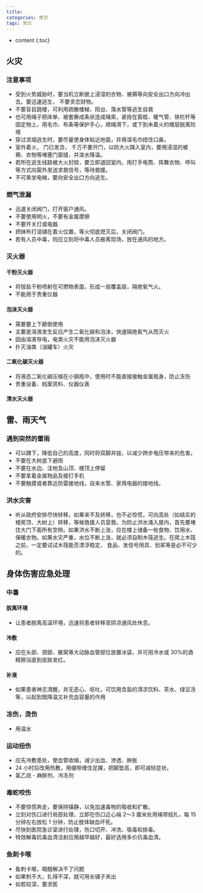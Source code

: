 ```yaml
---
title: 
categories: 常识
tags: 常识
---
```


* content
{:toc}





## 火灾
### 注意事项
- 受到火势威胁时，要当机立断披上浸湿的衣物、被褥等向安全出口方向冲出去。要迅速逃生， 不要贪恋财物。
- 不要盲目跳楼，可利用疏散楼梯、阳台、落水管等逃生自救
- 也可用绳子把床单、被套撕成条状连成绳索，紧拴在窗框、暖气管、铁栏杆等固定物上，用毛巾、布条等保护手心，顺绳滑下，或下到未着火的楼层脱离险境
- 穿过浓烟逃生时，要尽量使身体贴近地面，并用湿毛巾捂住口鼻。
- 室外着火， 门已发烫， 千万不要开门，以防大火蹿入室内，要用浸湿的被褥、衣物等堵塞门窗缝，并泼水降温。
- 若所在逃生线路被大火封锁，要立即退回室内，用打手电筒、挥舞衣物、呼叫等方式向窗外发送求救信号，等待救援。
- 不可乘坐电梯，要向安全出口方向逃生。
### 燃气泄漏
- 迅速关闭阀门，打开窗户通风。
- 不要使用明火，不要有金属摩擦
- 不要开关灯或电器
- 把抹布打湿铺在着火位置，等火彻底熄灭后，关闭阀门。
- 若有人员中毒，则应立刻将中毒人员搬离现场，放在通风的地方。
### 灭火器
#### 干粉灭火器
- 将铵盐干粉喷射在可燃物表面，形成一层覆盖层，隔绝氧气火。
- 不能用于贵重仪器
#### 泡沫灭火器
- 需要要上下颠倒使用
- 主要是溶液发生反应产生二氧化碳和泡沫，快速隔绝氧气从而灭火
- 因由溶液导电，电类火灾不能用泡沫灭火器
- 扑灭油类（油罐车）火灾
#### 二氧化碳灭火器
- 将液态二氧化碳压缩在小钢瓶中，使用时不能直接接触金属瓶身，防止冻伤
- 贵重设备、档案资料、仪器仪表
#### 清水灭火器


## 雷、雨天气
### 遇到突然的雷雨
- 可以蹲下，降低自己的高度，同时将双脚并拢，以减少跨步电压带来的危害。
- 不要在大树底下避雨
- 不要在水边、洼地及山顶、楼顶上停留
- 不要拿着金属物品及接打手机
- 不要触摸或者靠近防雷接地线，自来水管、家用电器的接地线。
### 洪水灾害
- 听从政府安排尽快转移，如果来不及转移，也不必惊慌，可向高处（如结实的楼房顶、大树上）转移，等候救援人员营救。为防止洪水涌入屋内，首先要堵住大门下面所有空隙。如果洪水不断上涨，应在楼上储备一些食物、饮用水、保暖衣物。如果水灾严重，水位不断上涨，就必须自制木筏逃生。在爬上木筏之前，一定要试试木筏能否漂浮稳定， 食品、发信号用具、划桨等是必不可少的。


## 身体伤害应急处理
### 中暑
#### 脱离环境
- 让患者脱离高温环境，迅速将患者转移至阴凉通风处休息。
#### 冷敷
- 应在头部、颈部、腋窝等大动脉血管部位放置冰袋，并可用冷水或 30%的酒精擦浴直到皮肤发红。
#### 补液
- 如果患者神志清醒，并无恶心、呕吐，可饮用含盐的清凉饮料、茶水、绿豆汤等，以起到既降温又补充血容量的作用
### 冻伤，烫伤
- 用温水
### 运动扭伤
- 应先冷敷患处，使血管收缩，减少出血、渗透、肿胀
- 24 小时后改用热敷，用绷带缠住足踝，把脚垫高，即可减轻症状。
- 氯乙烷 - 麻醉剂、冷冻剂
### 毒蛇咬伤
- 不要惊慌奔走，要保持镇静，以免加速毒物的吸收和扩散。
- 立刻对伤口进行局部处理，立即在伤口近心端 2～3 厘米处用绳带结扎，每 15 分钟左右放松 1 分钟，防止肢体缺血坏死。
- 尽快到医院急诊室进行处理，伤口切开、冲洗、吸毒和排毒。
- 特效解毒抗毒血清注射应用越早越好，最好选用多价抗毒血清。
### 鱼刺卡喉
- 鱼刺卡喉，喝醋解决不了问题
- 如果刺不大，扎得不深，就可用长镊子夹出
- 如若较深，要求医
